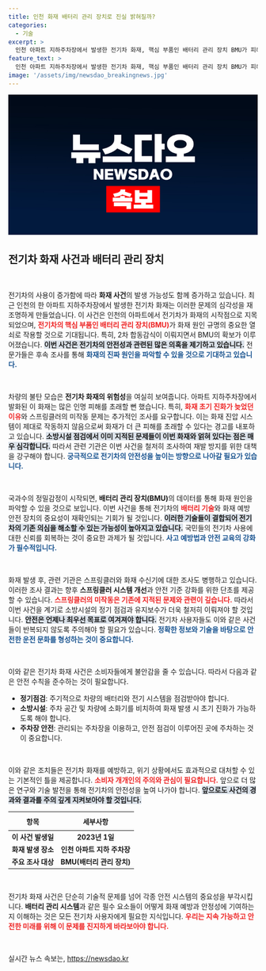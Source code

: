 ```yaml
---
title: 인천 화재 배터리 관리 장치로 진실 밝혀질까?
categories:
  - 기술
excerpt: >
  인천 아파트 지하주차장에서 발생한 전기차 화재, 핵심 부품인 배터리 관리 장치 BMU가 피해원인 규명의 열쇠로 떠올랐습니다. 초기 진화 지연과 스프링클러 문제까지, 수사에 대한 관심이 집중됩니다!
feature_text: >
  인천 아파트 지하주차장에서 발생한 전기차 화재, 핵심 부품인 배터리 관리 장치 BMU가 피해원인 규명의 열쇠로 떠올랐습니다. 초기 진화 지연과 스프링클러 문제까지, 수사에 대한 관심이 집중됩니다!
image: '/assets/img/newsdao_breakingnews.jpg'
---
```


<p><img src="/assets/img/newsdao_breakingnews.jpg" alt="ontimetimes 속보" /></p>

<h2 data-ke-size="size26">전기차 화재 사건과 배터리 관리 장치</h2>

<p data-ke-size="size16">&nbsp;</p>

<p>전기차의 사용이 증가함에 따라 <b>화재 사건</b>의 발생 가능성도 함께 증가하고 있습니다. 최근 인천의 한 아파트 지하주차장에서 발생한 전기차 화재는 이러한 문제의 심각성을 재조명하게 만들었습니다. 이 사건은 인천의 아파트에서 전기차가 화재의 시작점으로 지목되었으며, <b><span style="color: #ee2323;">전기차의 핵심 부품인 배터리 관리 장치(BMU)</span></b>가 화재 원인 규명의 중요한 열쇠로 작용할 것으로 기대됩니다. 특히, 2차 합동감식이 이뤄지면서 BMU의 확보가 이루어졌습니다. <b><span style="background-color: #21538527;">이번 사건은 전기차의 안전성과 관련된 많은 의혹을 제기하고 있습니다.</span></b> 전문가들은 후속 조사를 통해 <b><span style="color: #1a5490;">화재의 진짜 원인을 파악할 수 있을 것으로 기대하고 있습니다.</span></b></p>

<p data-ke-size="size16">&nbsp;</p>

<p>차량의 불탄 모습은 <b>전기차 화재의 위험성</b>을 여실히 보여줍니다. 아파트 지하주차장에서 발화된 이 화재는 많은 인명 피해를 초래할 뻔 했습니다. 특히, <b><span style="color: #ee2323;">화재 초기 진화가 늦었던 이유</span></b>와 스프링클러의 미작동 문제는 추가적인 조사를 요구합니다. 이는 화재 진압 시스템이 제대로 작동하지 않음으로써 화재가 더 큰 피해를 초래할 수 있다는 경고를 내포하고 있습니다. <b><span style="background-color: #21538527;">소방시설 점검에서 이미 지적된 문제들이 이번 화재와 얽혀 있다는 점은 매우 심각합니다.</span></b> 따라서 관련 기관은 이번 사건을 철저히 조사하여 재발 방지를 위한 대책을 강구해야 합니다. <b><span style="color: #1a5490;">궁극적으로 전기차의 안전성을 높이는 방향으로 나아갈 필요가 있습니다.</span></b></p>

<p data-ke-size="size16">&nbsp;</p>

<p>국과수의 정밀감정이 시작되면, <b>배터리 관리 장치(BMU)</b>의 데이터를 통해 화재 원인을 파악할 수 있을 것으로 보입니다. 이번 사건을 통해 전기차의 <b><span style="color: #ee2323;">배터리 기술</span></b>와 화재 예방 안전 장치의 중요성이 재확인되는 기회가 될 것입니다. <b><span style="background-color: #21538527;">이러한 기술들이 결합되어 전기차의 기존 의심을 해소할 수 있는 가능성이 높아지고 있습니다.</span></b> 국민들의 전기차 사용에 대한 신뢰를 회복하는 것이 중요한 과제가 될 것입니다. <b><span style="color: #1a5490;">사고 예방법과 안전 교육의 강화가 필수적입니다.</span></b></p>

<p data-ke-size="size16">&nbsp;</p>

<p>화재 발생 후, 관련 기관은 스프링클러와 화재 수신기에 대한 조사도 병행하고 있습니다. 이러한 조사 결과는 향후 <b>스프링클러 시스템 개선</b>과 안전 기준 강화를 위한 단초를 제공할 수 있습니다. <b><span style="color: #ee2323;">스프링클러의 미작동은 기존에 지적된 문제와 관련이 깊습니다.</span></b> 따라서 이번 사건을 계기로 소방시설의 정기 점검과 유지보수가 더욱 철저히 이뤄져야 할 것입니다. <b><span style="background-color: #21538527;">안전은 언제나 최우선 목표로 여겨져야 합니다.</span></b> 전기차 사용자들도 이와 같은 사건들이 반복되지 않도록 주의해야 할 필요가 있습니다. <b><span style="color: #1a5490;">정확한 정보와 기술을 바탕으로 안전한 운전 문화를 형성하는 것이 중요합니다.</span></b></p>

<p data-ke-size="size16">&nbsp;</p>

<p>이와 같은 전기차 화재 사건은 소비자들에게 불안감을 줄 수 있습니다. 따라서 다음과 같은 안전 수칙을 준수하는 것이 필요합니다. </p>

<ul>
    <li><b>정기점검</b>: 주기적으로 차량의 배터리와 전기 시스템을 점검받아야 합니다.</li>
    <li><b>소방시설</b>: 주차 공간 및 차량에 소화기를 비치하여 화재 발생 시 초기 진화가 가능하도록 해야 합니다.</li>
    <li><b>주차장 안전</b>: 관리되는 주차장을 이용하고, 안전 점검이 이루어진 곳에 주차하는 것이 중요합니다.</li>
</ul>

<p data-ke-size="size16">&nbsp;</p>

<p>이와 같은 조치들은 전기차 화재를 예방하고, 위기 상황에서도 효과적으로 대처할 수 있는 기본적인 틀을 제공합니다. <b><span style="color: #ee2323;">소비자 개개인의 주의와 관심이 필요합니다.</span></b> 앞으로 더 많은 연구와 기술 발전을 통해 전기차의 안전성을 높여 나가야 합니다. <b><span style="background-color: #21538527;">앞으로도 사건의 경과와 결과를 주의 깊게 지켜보아야 할 것입니다.</span></b> </p>

<table style="width: 100%; border-collapse: collapse;">
    <thead>
        <tr>
            <th style="text-align: center; height: 30px;"><b>항목</b></th>
            <th style="text-align: center; height: 30px;"><b>세부사항</b></th>
        </tr>
    </thead>
    <tbody>
        <tr>
            <td style="text-align: center; height: 17px;"><b>이 사건 발생일</b></td>
            <td style="text-align: center; height: 17px;"><b>2023년 1일</b></td>
        </tr>
        <tr>
            <td style="text-align: center; height: 17px;"><b>화재 발생 장소</b></td>
            <td style="text-align: center; height: 17px;"><b>인천 아파트 지하 주차장</b></td>
        </tr>
        <tr>
            <td style="text-align: center; height: 17px;"><b>주요 조사 대상</b></td>
            <td style="text-align: center; height: 17px;"><b>BMU(배터리 관리 장치)</b></td>
        </tr>
    </tbody>
</table>

<p data-ke-size="size16">&nbsp;</p>

<p>전기차 화재 사건은 단순히 기술적 문제를 넘어 각종 안전 시스템의 중요성을 부각시킵니다. <b>배터리 관리 시스템</b>과 같은 필수 요소들이 어떻게 화재 예방과 안정성에 기여하는지 이해하는 것은 모든 전기차 사용자에게 필요한 지식입니다. <b><span style="color: #ee2323;">우리는 지속 가능하고 안전한 미래를 위해 이 문제를 진지하게 바라보아야 합니다.</span></b></p>

<p data-ke-size="size16">&nbsp;</p>
실시간 뉴스 속보는, <a href="https://newsdao.kr" rel="dofollow">https://newsdao.kr</a>


